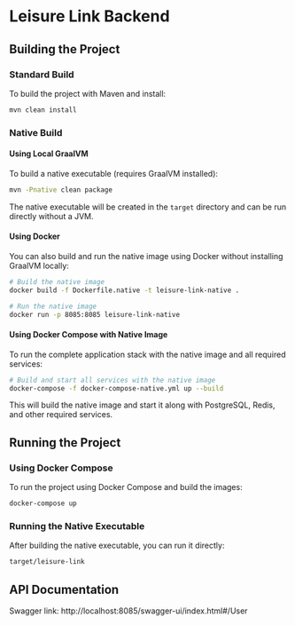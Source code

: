 # Leisure Link Backend

## Building the Project

### Standard Build
To build the project with Maven and install:
```bash
mvn clean install
```

### Native Build

#### Using Local GraalVM
To build a native executable (requires GraalVM installed):
```bash
mvn -Pnative clean package
```

The native executable will be created in the `target` directory and can be run directly without a JVM.

#### Using Docker
You can also build and run the native image using Docker without installing GraalVM locally:

```bash
# Build the native image
docker build -f Dockerfile.native -t leisure-link-native .

# Run the native image
docker run -p 8085:8085 leisure-link-native
```

#### Using Docker Compose with Native Image
To run the complete application stack with the native image and all required services:

```bash
# Build and start all services with the native image
docker-compose -f docker-compose-native.yml up --build
```

This will build the native image and start it along with PostgreSQL, Redis, and other required services.

## Running the Project

### Using Docker Compose
To run the project using Docker Compose and build the images:
```bash
docker-compose up
```

### Running the Native Executable
After building the native executable, you can run it directly:
```bash
target/leisure-link
```

## API Documentation
Swagger link:
http://localhost:8085/swagger-ui/index.html#/User
